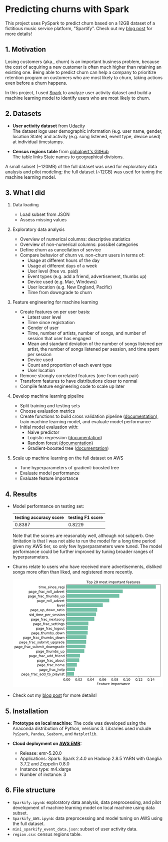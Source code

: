 # Predicting churns with Spark

This project uses PySpark to predict churn based on a 12GB dataset of a fictitious music service platform, "Spartify". Check out my [blog post](https://medium.com/@angangli/predicting-churn-with-apache-spark-b9989008fc9a) for more details!

## 1. Motivation

Losing customers (aka., churn) is an important business problem, because the cost of acquiring a new customer is often much higher than retaining an existing one. Being able to predict churn can help a company to prioritize retention program on customers who are most likely to churn, taking actions even before a churn happens.

In this project, I used [Spark](https://spark.apache.org/) to analyze user activity dataset and build a machine learning model to identify users who are most likely to churn.

## 2. Datasets

- **User activity dataset** from [Udacity](https://www.udacity.com/) <br>
    The dataset logs user demographic information (e.g. user name, gender, location State) and activity (e.g. song listened, event type, device used) at individual timestamps.

- **Census regions table** from [cphalpert's GitHub](https://github.com/cphalpert/census-regions) <br>
  The table links State names to geographical divisions.

A small subset (~120MB) of the full dataset was used for exploratory data analysis and pilot modeling; the full dataset (~12GB) was used for tuning the machine learning model.

## 3. What I did

1. Data loading

   - Load subset from JSON
   - Assess missing values

2. Exploratory data analysis

   - Overview of numerical columns: descriptive statistics
   - Overview of non-numerical columns: possibel categories
   - Define churn as cancellation of service
   - Compare behavior of churn vs. non-churn users in terms of:
     - Usage at different hours of the day
     - Usage at different days of a week
     - User level (free vs. paid)
     - Event types (e.g. add a friend, advertisement, thumbs up)
     - Device used (e.g. Mac, Windows)
     - User location (e.g. New England, Pacific)
     - Time from downgrade to churn

3. Feature engineering for machine learning

   - Create features on per user basis:
     - Latest user level
     - Time since registration
     - Gender of user
     - Time, number of artists, number of songs, and number of session that user has engaged
     - Mean and standard deviation of the number of songs listened per artist, the number of songs listened per session, and time spent per session
     - Device used
     - Count and proportion of each event type
     - User location
   - Remove strongly correlated features (one from each pair)
   - Transform features to have distributions closer to normal
   - Compile feature engineering code to scale up later

4. Develop machine learning pipeline

   - Split training and testing sets
   - Choose evaluation metrics
   - Create functions to build cross validation pipeline ([documentation](https://spark.apache.org/docs/2.1.0/ml-tuning.html)), train machine learning model, and evaluate model performance
   - Initial model evaluation with:
     - Naive predictor
     - Logistic regression ([documentation](https://spark.apache.org/docs/2.1.1/api/python/pyspark.ml.html#pyspark.ml.classification.LogisticRegression))
     - Random forest ([documentation](https://spark.apache.org/docs/2.1.1/api/python/pyspark.ml.html#pyspark.ml.classification.RandomForestClassifier))
     - Gradient-boosted tree ([documentation](https://spark.apache.org/docs/2.1.1/api/python/pyspark.ml.html#pyspark.ml.classification.GBTClassifier))

5. Scale up machine learning on the full dataset on AWS

   - Tune hyperparameters of gradient-boosted tree
   - Evaluate model performance
   - Evaluate feature importance

## 4. Results

- Model performance on testing set:

    |testing accuracy score|testing F1 score|
    |--------|--------|
    | 0.8387 | 0.8229 |

    Note that the scores are reasonably well, although not subperb. One limitation is that I was not able to run the model for a long time period given my AWS tier, so only few hyperparameters were tuned. The model performance could be further improved by tuning broader ranges of hyperparameters.

- Churns relate to users who have received more advertisements, disliked songs more often than liked, and registered more recently.

    <img src="feature_importance.png" width=500>

- Check out my [blog post](https://medium.com/@angangli/predicting-churn-with-apache-spark-b9989008fc9a) for more details!

## 5. Installation

- **Prototype on local machine:** The code was developed using the Anaconda distribution of Python, versions 3. Libraries used include `PySpark`, `Pandas`, `Seaborn`, and `Matplotlib`.

- **Cloud deployment on [AWS EMR](https://aws.amazon.com/):**
  - Release: emr-5.20.0
  - Applications: Spark: Spark 2.4.0 on Hadoop 2.8.5 YARN with Ganglia 3.7.2 and Zeppelin 0.8.0
  - Instance type: m4.xlarge
  - Number of instance: 3

## 6. File structure

- `Sparkify.ipynb`: exploratory data analysis, data preprocessing, and pilot development of machine learning model on local machine using data subset.
- `Sparkify_AWS.ipynb`: data preprocessing and model tuning on AWS using the full dataset.
- `mini_sparkify_event_data.json`: subset of user activity data.
- `region.csv`: census regions table.
